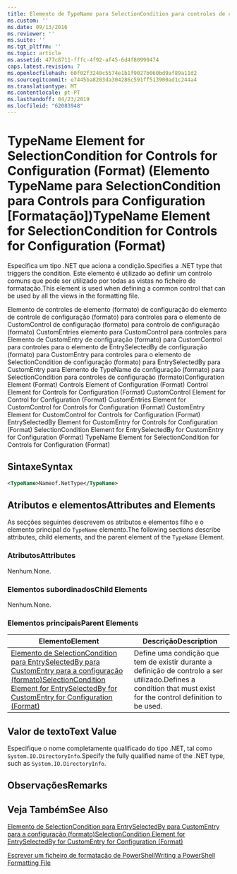 ```yaml
---
title: Elemento de TypeName para SelectionCondition para controles de configuração (formato) | Documentos da Microsoft
ms.custom: ''
ms.date: 09/13/2016
ms.reviewer: ''
ms.suite: ''
ms.tgt_pltfrm: ''
ms.topic: article
ms.assetid: 477c8711-fffc-4f92-af45-6d4f80990474
caps.latest.revision: 7
ms.openlocfilehash: 60f02f3240c5574e1b1f9027b060bd9af89a11d2
ms.sourcegitcommit: e7445ba8203da304286c591ff513900ad1c244a4
ms.translationtype: MT
ms.contentlocale: pt-PT
ms.lasthandoff: 04/23/2019
ms.locfileid: "62083948"
---
```

# <a name="typename-element-for-selectioncondition-for-controls-for-configuration-format"></a><span data-ttu-id="c1236-102">TypeName Element for SelectionCondition for Controls for Configuration (Format) (Elemento TypeName para SelectionCondition para Controls para Configuration [Formatação])</span><span class="sxs-lookup"><span data-stu-id="c1236-102">TypeName Element for SelectionCondition for Controls for Configuration (Format)</span></span>

<span data-ttu-id="c1236-103">Especifica um tipo .NET que aciona a condição.</span><span class="sxs-lookup"><span data-stu-id="c1236-103">Specifies a .NET type that triggers the condition.</span></span> <span data-ttu-id="c1236-104">Este elemento é utilizado ao definir um controlo comuns que pode ser utilizado por todas as vistas no ficheiro de formatação.</span><span class="sxs-lookup"><span data-stu-id="c1236-104">This element is used when defining a common control that can be used by all the views in the formatting file.</span></span>

<span data-ttu-id="c1236-105">Elemento de controles de elemento (formato) de configuração do elemento de controle de configuração (formato) para controles para o elemento de CustomControl de configuração (formato) para controlo de configuração (formato) CustomEntries elemento para CustomControl para controles para Elemento de CustomEntry de configuração (formato) para CustomControl para controles para o elemento de EntrySelectedBy de configuração (formato) para CustomEntry para controles para o elemento de SelectionCondition de configuração (formato) para EntrySelectedBy para CustomEntry para Elemento de TypeName de configuração (formato) para SelectionCondition para controles de configuração (formato)</span><span class="sxs-lookup"><span data-stu-id="c1236-105">Configuration Element (Format) Controls Element of Configuration (Format) Control Element for Controls for Configuration (Format) CustomControl Element for Control for Configuration (Format) CustomEntries Element for CustomControl for Controls for Configuration (Format) CustomEntry Element for CustomControl for Controls for Configuration (Format) EntrySelectedBy Element for CustomEntry for Controls for Configuration (Format) SelectionCondition Element for EntrySelectedBy for CustomEntry for Configuration (Format) TypeName Element for SelectionCondition for Controls for Configuration (Format)</span></span>

## <a name="syntax"></a><span data-ttu-id="c1236-106">Sintaxe</span><span class="sxs-lookup"><span data-stu-id="c1236-106">Syntax</span></span>

```xml
<TypeName>Nameof.NetType</TypeName>

```

## <a name="attributes-and-elements"></a><span data-ttu-id="c1236-107">Atributos e elementos</span><span class="sxs-lookup"><span data-stu-id="c1236-107">Attributes and Elements</span></span>

<span data-ttu-id="c1236-108">As secções seguintes descrevem os atributos e elementos filho e o elemento principal do `TypeName` elemento.</span><span class="sxs-lookup"><span data-stu-id="c1236-108">The following sections describe attributes, child elements, and the parent element of the `TypeName` Element.</span></span>

### <a name="attributes"></a><span data-ttu-id="c1236-109">Atributos</span><span class="sxs-lookup"><span data-stu-id="c1236-109">Attributes</span></span>

<span data-ttu-id="c1236-110">Nenhum.</span><span class="sxs-lookup"><span data-stu-id="c1236-110">None.</span></span>

### <a name="child-elements"></a><span data-ttu-id="c1236-111">Elementos subordinados</span><span class="sxs-lookup"><span data-stu-id="c1236-111">Child Elements</span></span>

<span data-ttu-id="c1236-112">Nenhum.</span><span class="sxs-lookup"><span data-stu-id="c1236-112">None.</span></span>

### <a name="parent-elements"></a><span data-ttu-id="c1236-113">Elementos principais</span><span class="sxs-lookup"><span data-stu-id="c1236-113">Parent Elements</span></span>

|<span data-ttu-id="c1236-114">Elemento</span><span class="sxs-lookup"><span data-stu-id="c1236-114">Element</span></span>|<span data-ttu-id="c1236-115">Descrição</span><span class="sxs-lookup"><span data-stu-id="c1236-115">Description</span></span>|
|-------------|-----------------|
|[<span data-ttu-id="c1236-116">Elemento de SelectionCondition para EntrySelectedBy para CustomEntry para a configuração (formato)</span><span class="sxs-lookup"><span data-stu-id="c1236-116">SelectionCondition Element for EntrySelectedBy for CustomEntry for Configuration (Format)</span></span>](./selectioncondition-element-for-entryselectedby-for-controls-for-configuration-format.md)|<span data-ttu-id="c1236-117">Define uma condição que tem de existir durante a definição de controlo a ser utilizado.</span><span class="sxs-lookup"><span data-stu-id="c1236-117">Defines a condition that must exist for the control definition to be used.</span></span>|

## <a name="text-value"></a><span data-ttu-id="c1236-118">Valor de texto</span><span class="sxs-lookup"><span data-stu-id="c1236-118">Text Value</span></span>

<span data-ttu-id="c1236-119">Especifique o nome completamente qualificado do tipo .NET, tal como `System.IO.DirectoryInfo`.</span><span class="sxs-lookup"><span data-stu-id="c1236-119">Specify the fully qualified name of the .NET type, such as `System.IO.DirectoryInfo`.</span></span>

## <a name="remarks"></a><span data-ttu-id="c1236-120">Observações</span><span class="sxs-lookup"><span data-stu-id="c1236-120">Remarks</span></span>

## <a name="see-also"></a><span data-ttu-id="c1236-121">Veja Também</span><span class="sxs-lookup"><span data-stu-id="c1236-121">See Also</span></span>

[<span data-ttu-id="c1236-122">Elemento de SelectionCondition para EntrySelectedBy para CustomEntry para a configuração (formato)</span><span class="sxs-lookup"><span data-stu-id="c1236-122">SelectionCondition Element for EntrySelectedBy for CustomEntry for Configuration (Format)</span></span>](./selectioncondition-element-for-entryselectedby-for-controls-for-configuration-format.md)

[<span data-ttu-id="c1236-123">Escrever um ficheiro de formatação de PowerShell</span><span class="sxs-lookup"><span data-stu-id="c1236-123">Writing a PowerShell Formatting File</span></span>](./writing-a-powershell-formatting-file.md)
